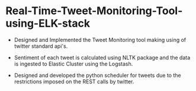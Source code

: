 # Real-Time-Tweet-Monitoring-Tool-using-ELK-stack

* Designed and Implemented the Tweet Monitoring tool making using of twitter standard api's. 

* Sentiment of each tweet is calculated using NLTK package and the data is ingested to Elastic Cluster using the Logstash.  

* Designed and developed the python scheduler for tweets due to the restrictions imposed on the REST calls by twitter. 
